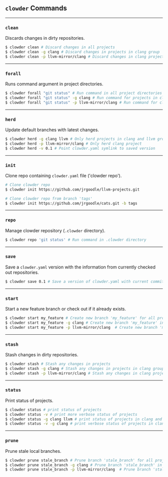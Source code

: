 ## `clowder` Commands

---

### `clean`

Discards changes in dirty repositories.

```bash
$ clowder clean # Discard changes in all projects
$ clowder clean -g clang # Discard changes in projects in clang group
$ clowder clean -p llvm-mirror/clang # Discard changes in clang project
```

---

### `forall`

Runs command argument in project directories.

```bash
$ clowder forall "git status" # Run command in all project directories
$ clowder forall "git status" -g clang # Run command for projects in clang group
$ clowder forall "git status" -p llvm-mirror/clang # Run command for clang project
```

---

### `herd`

Update default branches with latest changes.

```bash
$ clowder herd -g clang llvm # Only herd projects in clang and llvm groups
$ clowder herd -p llvm-mirror/clang # Only herd clang project
$ clowder herd -v 0.1 # Point clowder.yaml symlink to saved version
```

---

### `init`

Clone repo containing `clowder.yaml` file ('clowder repo').

```bash
# Clone clowder repo
$ clowder init https://github.com/jrgoodle/llvm-projects.git

# Clone clowder repo from branch 'tags'
$ clowder init https://github.com/jrgoodle/cats.git -b tags
```

---

### `repo`

Manage clowder repository (`.clowder` directory).

```bash
$ clowder repo 'git status' # Run command in .clowder directory
```

---

### `save`

Save a `clowder.yaml` version with the information from currently checked out repositories.

```bash
$ clowder save 0.1 # Save a version of clowder.yaml with current commit sha's
```

---

### `start`

Start a new feature branch or check out if it already exists.

```bash
$ clowder start my_feature # Create new branch 'my_feature' for all projects
$ clowder start my_feature -g clang # Create new branch 'my_feature' in clang group
$ clowder start my_feature -p llvm-mirror/clang  # Create new branch 'my_feature' in clang project
```

---

### `stash`

Stash changes in dirty repositories.

```bash
$ clowder stash # Stash any changes in projects
$ clowder stash -g clang # Stash any changes in projects in clang group
$ clowder stash -p llvm-mirror/clang # Stash any changes in clang project
```

---

### `status`

Print status of projects.

```bash
$ clowder status # print status of projects
$ clowder status -v # print more verbose status of projects
$ clowder status -g clang llvm # print status of projects in clang and llvm groups
$ clowder status -v -g clang # print verbose status of projects in clang group
```

---

### `prune`

Prune stale local branches.

```bash
$ clowder prune stale_branch # Prune branch 'stale_branch' for all projects
$ clowder prune stale_branch -g clang # Prune branch 'stale_branch' in clang group
$ clowder prune stale_branch -p llvm-mirror/clang  # Prune branch 'stale_branch' in clang project
```
